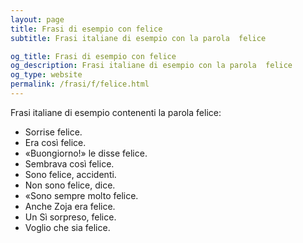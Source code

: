 ```yaml
---
layout: page
title: Frasi di esempio con felice 
subtitle: Frasi italiane di esempio con la parola  felice

og_title: Frasi di esempio con felice 
og_description: Frasi italiane di esempio con la parola  felice
og_type: website
permalink: /frasi/f/felice.html
---
```


Frasi italiane di esempio contenenti la parola felice:


- Sorrise felice.
- Era così felice.
- «Buongiorno!» le disse felice.
- Sembrava così felice.
- Sono felice, accidenti.
- Non sono felice, dice.
- «Sono sempre molto felice.
- Anche Zoja era felice.
- Un Sì sorpreso, felice.
- Voglio che sia felice.
